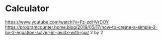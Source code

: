 # Calculator
https://www.youtube.com/watch?v=Fz-zdHVrDOY
https://programcounter.home.blog/2019/05/17/how-to-create-a-simple-2-by-2-equation-solver-in-javafx-with-gui/ 2 by 2
